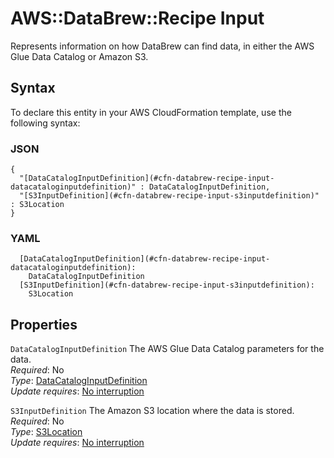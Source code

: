# AWS::DataBrew::Recipe Input<a name="aws-properties-databrew-recipe-input"></a>

Represents information on how DataBrew can find data, in either the AWS Glue Data Catalog or Amazon S3\.

## Syntax<a name="aws-properties-databrew-recipe-input-syntax"></a>

To declare this entity in your AWS CloudFormation template, use the following syntax:

### JSON<a name="aws-properties-databrew-recipe-input-syntax.json"></a>

```
{
  "[DataCatalogInputDefinition](#cfn-databrew-recipe-input-datacataloginputdefinition)" : DataCatalogInputDefinition,
  "[S3InputDefinition](#cfn-databrew-recipe-input-s3inputdefinition)" : S3Location
}
```

### YAML<a name="aws-properties-databrew-recipe-input-syntax.yaml"></a>

```
  [DataCatalogInputDefinition](#cfn-databrew-recipe-input-datacataloginputdefinition): 
    DataCatalogInputDefinition
  [S3InputDefinition](#cfn-databrew-recipe-input-s3inputdefinition): 
    S3Location
```

## Properties<a name="aws-properties-databrew-recipe-input-properties"></a>

`DataCatalogInputDefinition`  <a name="cfn-databrew-recipe-input-datacataloginputdefinition"></a>
The AWS Glue Data Catalog parameters for the data\.  
*Required*: No  
*Type*: [DataCatalogInputDefinition](aws-properties-databrew-recipe-datacataloginputdefinition.md)  
*Update requires*: [No interruption](https://docs.aws.amazon.com/AWSCloudFormation/latest/UserGuide/using-cfn-updating-stacks-update-behaviors.html#update-no-interrupt)

`S3InputDefinition`  <a name="cfn-databrew-recipe-input-s3inputdefinition"></a>
The Amazon S3 location where the data is stored\.  
*Required*: No  
*Type*: [S3Location](aws-properties-databrew-recipe-s3location.md)  
*Update requires*: [No interruption](https://docs.aws.amazon.com/AWSCloudFormation/latest/UserGuide/using-cfn-updating-stacks-update-behaviors.html#update-no-interrupt)
